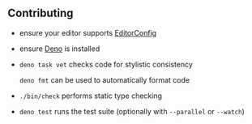 Contributing
------------

*   ensure your editor supports [EditorConfig](https://editorconfig.org)

*   ensure [Deno](https://deno.com) is installed

*   `deno task vet` checks code for stylistic consistency

    `deno fmt` can be used to automatically format code

*   `./bin/check` performs static type checking

*   `deno test` runs the test suite (optionally with `--parallel` or `--watch`)
